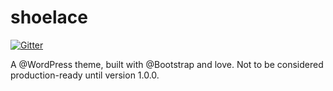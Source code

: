 # shoelace

[![Gitter](https://badges.gitter.im/Join%20Chat.svg)](https://gitter.im/teomaragakis/shoelace?utm_source=badge&utm_medium=badge&utm_campaign=pr-badge)

A @WordPress theme, built with @Bootstrap and love. Not to be considered production-ready until version 1.0.0.